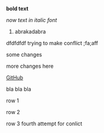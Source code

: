 **bold text**

*now text in italic font*

1. abrakadabra

dfdfdfdf trying to make conflict ;fa;aff

some changes

more changes here

[GitHub](https://github.com/)

bla bla bla

row 1

row 2

row 3 fourth attempt for conlict    
